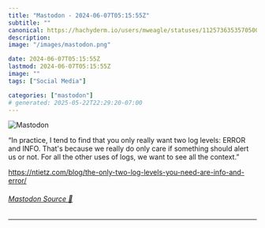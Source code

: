 ```yaml
---
title: "Mastodon - 2024-06-07T05:15:55Z"
subtitle: ""
canonical: https://hachyderm.io/users/mweagle/statuses/112573635357050068
description:
image: "/images/mastodon.png"

date: 2024-06-07T05:15:55Z
lastmod: 2024-06-07T05:15:55Z
image: ""
tags: ["Social Media"]

categories: ["mastodon"]
# generated: 2025-05-22T22:29:20-07:00
---
```

![Mastodon](/images/mastodon.png)

<p>“In practice, I tend to find that you only really want two log levels: ERROR and INFO. That&#39;s because we really do only care if something should alert us or not. For all the other uses of logs, we want to see all the context.”</p><p><a href="https://ntietz.com/blog/the-only-two-log-levels-you-need-are-info-and-error/" target="_blank" rel="nofollow noopener noreferrer" translate="no"><span class="invisible">https://</span><span class="ellipsis">ntietz.com/blog/the-only-two-l</span><span class="invisible">og-levels-you-need-are-info-and-error/</span></a></p>


###### [Mastodon Source 🐘](https://hachyderm.io/@mweagle/112573635357050068)

___
